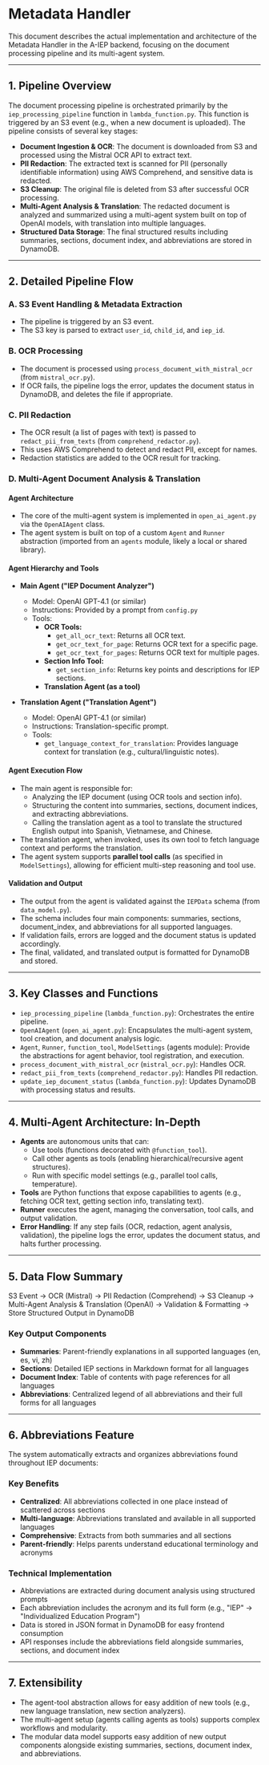 # Metadata Handler 

This document describes the actual implementation and architecture of the Metadata Handler in the A-IEP backend, focusing on the document processing pipeline and its multi-agent system.

---

## 1. Pipeline Overview

The document processing pipeline is orchestrated primarily by the `iep_processing_pipeline` function in `lambda_function.py`. This function is triggered by an S3 event (e.g., when a new document is uploaded). The pipeline consists of several key stages:

- **Document Ingestion & OCR**: The document is downloaded from S3 and processed using the Mistral OCR API to extract text.
- **PII Redaction**: The extracted text is scanned for PII (personally identifiable information) using AWS Comprehend, and sensitive data is redacted.
- **S3 Cleanup**: The original file is deleted from S3 after successful OCR processing.
- **Multi-Agent Analysis & Translation**: The redacted document is analyzed and summarized using a multi-agent system built on top of OpenAI models, with translation into multiple languages.
- **Structured Data Storage**: The final structured results including summaries, sections, document index, and abbreviations are stored in DynamoDB.

---

## 2. Detailed Pipeline Flow

### A. S3 Event Handling & Metadata Extraction
- The pipeline is triggered by an S3 event.
- The S3 key is parsed to extract `user_id`, `child_id`, and `iep_id`.

### B. OCR Processing
- The document is processed using `process_document_with_mistral_ocr` (from `mistral_ocr.py`).
- If OCR fails, the pipeline logs the error, updates the document status in DynamoDB, and deletes the file if appropriate.

### C. PII Redaction
- The OCR result (a list of pages with text) is passed to `redact_pii_from_texts` (from `comprehend_redactor.py`).
- This uses AWS Comprehend to detect and redact PII, except for names.
- Redaction statistics are added to the OCR result for tracking.

### D. Multi-Agent Document Analysis & Translation

#### Agent Architecture
- The core of the multi-agent system is implemented in `open_ai_agent.py` via the `OpenAIAgent` class.
- The agent system is built on top of a custom `Agent` and `Runner` abstraction (imported from an `agents` module, likely a local or shared library).

#### Agent Hierarchy and Tools
- **Main Agent ("IEP Document Analyzer")**
  - Model: OpenAI GPT-4.1 (or similar)
  - Instructions: Provided by a prompt from `config.py`
  - Tools:
    - **OCR Tools:**
      - `get_all_ocr_text`: Returns all OCR text.
      - `get_ocr_text_for_page`: Returns OCR text for a specific page.
      - `get_ocr_text_for_pages`: Returns OCR text for multiple pages.
    - **Section Info Tool:**
      - `get_section_info`: Returns key points and descriptions for IEP sections.
    - **Translation Agent (as a tool)**

- **Translation Agent ("Translation Agent")**
  - Model: OpenAI GPT-4.1 (or similar)
  - Instructions: Translation-specific prompt.
  - Tools:
    - `get_language_context_for_translation`: Provides language context for translation (e.g., cultural/linguistic notes).

#### Agent Execution Flow
- The main agent is responsible for:
  - Analyzing the IEP document (using OCR tools and section info).
  - Structuring the content into summaries, sections, document indices, and extracting abbreviations.
  - Calling the translation agent as a tool to translate the structured English output into Spanish, Vietnamese, and Chinese.
- The translation agent, when invoked, uses its own tool to fetch language context and performs the translation.
- The agent system supports **parallel tool calls** (as specified in `ModelSettings`), allowing for efficient multi-step reasoning and tool use.

#### Validation and Output
- The output from the agent is validated against the `IEPData` schema (from `data_model.py`).
- The schema includes four main components: summaries, sections, document_index, and abbreviations for all supported languages.
- If validation fails, errors are logged and the document status is updated accordingly.
- The final, validated, and translated output is formatted for DynamoDB and stored.

---

## 3. Key Classes and Functions

- `iep_processing_pipeline` (`lambda_function.py`): Orchestrates the entire pipeline.
- `OpenAIAgent` (`open_ai_agent.py`): Encapsulates the multi-agent system, tool creation, and document analysis logic.
- `Agent`, `Runner`, `function_tool`, `ModelSettings` (agents module): Provide the abstractions for agent behavior, tool registration, and execution.
- `process_document_with_mistral_ocr` (`mistral_ocr.py`): Handles OCR.
- `redact_pii_from_texts` (`comprehend_redactor.py`): Handles PII redaction.
- `update_iep_document_status` (`lambda_function.py`): Updates DynamoDB with processing status and results.

---

## 4. Multi-Agent Architecture: In-Depth

- **Agents** are autonomous units that can:
  - Use tools (functions decorated with `@function_tool`).
  - Call other agents as tools (enabling hierarchical/recursive agent structures).
  - Run with specific model settings (e.g., parallel tool calls, temperature).
- **Tools** are Python functions that expose capabilities to agents (e.g., fetching OCR text, getting section info, translating text).
- **Runner** executes the agent, managing the conversation, tool calls, and output validation.
- **Error Handling**: If any step fails (OCR, redaction, agent analysis, validation), the pipeline logs the error, updates the document status, and halts further processing.

---

## 5. Data Flow Summary

S3 Event → OCR (Mistral) → PII Redaction (Comprehend) → S3 Cleanup → Multi-Agent Analysis & Translation (OpenAI) → Validation & Formatting → Store Structured Output in DynamoDB

### Key Output Components
- **Summaries**: Parent-friendly explanations in all supported languages (en, es, vi, zh)
- **Sections**: Detailed IEP sections in Markdown format for all languages
- **Document Index**: Table of contents with page references for all languages  
- **Abbreviations**: Centralized legend of all abbreviations and their full forms for all languages

---

## 6. Abbreviations Feature

The system automatically extracts and organizes abbreviations found throughout IEP documents:

### Key Benefits
- **Centralized**: All abbreviations collected in one place instead of scattered across sections
- **Multi-language**: Abbreviations translated and available in all supported languages
- **Comprehensive**: Extracts from both summaries and all sections
- **Parent-friendly**: Helps parents understand educational terminology and acronyms

### Technical Implementation
- Abbreviations are extracted during document analysis using structured prompts
- Each abbreviation includes the acronym and its full form (e.g., "IEP" → "Individualized Education Program")
- Data is stored in JSON format in DynamoDB for easy frontend consumption
- API responses include the abbreviations field alongside summaries, sections, and document index

---

## 7. Extensibility

- The agent-tool abstraction allows for easy addition of new tools (e.g., new language translation, new section analyzers).
- The multi-agent setup (agents calling agents as tools) supports complex workflows and modularity.
- The modular data model supports easy addition of new output components alongside existing summaries, sections, document index, and abbreviations. 